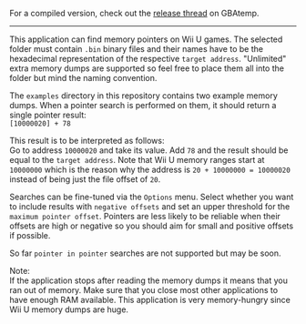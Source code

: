 For a compiled version, check out the [release thread][1] on GBAtemp.

---

This application can find memory pointers on Wii U games. The selected folder must contain `.bin` binary files and their names have to be the hexadecimal representation of the respective `target address`. "Unlimited" extra memory dumps are supported so feel free to place them all into the folder but mind the naming convention.

The `examples` directory in this repository contains two example memory dumps. When a pointer search is performed on them, it should return a single pointer result:<br>
`[10000020] + 78`

This result is to be interpreted as follows:<br>
Go to address `10000020` and take its value. Add `78` and the result should be equal to the `target address`. Note that Wii U memory ranges start at `10000000` which is the reason why the address is `20 + 10000000 = 10000020` instead of being just the file offset of `20`.

Searches can be fine-tuned via the `Options` menu. Select whether you want to include results with `negative offsets` and set an upper threshold for the `maximum pointer offset`. Pointers are less likely to be reliable when their offsets are high or negative so you should aim for small and positive offsets if possible.

So far `pointer in pointer` searches are not supported but may be soon.

Note:<br>
If the application stops after reading the memory dumps it means that you ran out of memory. Make sure that you close most other applications to have enough RAM available. This application is very memory-hungry since Wii U memory dumps are huge.

[1]: http://gbatemp.net/threads/wii-u-pointer-search.396232/